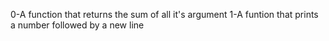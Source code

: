 0-A function that returns the sum of all it's argument
1-A funtion that prints a number followed by a new line
